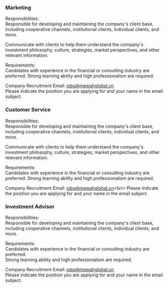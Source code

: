 ### Marketing

Responsibilities:<br />
Responsible for developing and maintaining the company's client base, including cooperative channels, institutional clients, individual clients, and more.

Communicate with clients to help them understand the company's investment philosophy, culture, strategies, market perspectives, and other relevant information.

Requirements: <br />
Candidates with experience in the financial or consulting industry are preferred.
Strong learning ability and high professionalism are required.

Company Recruitment Email: jobs@mewahglobal.cn <br />
Please indicate the position you are applying for and your name in the email subject.

### Customer Service

Responsibilities: <br />
Responsible for developing and maintaining the company's client base, including cooperative channels, institutional clients, individual clients, and more.

Communicate with clients to help them understand the company's investment philosophy, culture, strategies, market perspectives, and other relevant information.

Requirements: <br />
Candidates with experience in the financial or consulting industry are preferred.
Strong learning ability and high professionalism are required.

Company Recruitment Email: jobs@mewahglobal.cn<br/<
Please indicate the position you are applying for and your name in the email subject.

### Investment Advisor
Responsibilities:<br />
Responsible for developing and maintaining the company's client base, including cooperative channels, institutional clients, individual clients, and more.

Requirements:<br />
Candidates with experience in the financial or consulting industry are preferred.<br />
Strong learning ability and high professionalism are required.

Company Recruitment Email: jobs@mewahglobal.cn<br />
Please indicate the position you are applying for and your name in the email subject.

